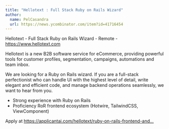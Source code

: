 ```yaml
---
title: "Hellotext : Full Stack Ruby on Rails Wizard"
author:
  name: PelCasandra
  url: https://news.ycombinator.com/item?id=41716454
---
```

Hellotext - Full Stack Ruby on Rails Wizard - Remote - <a href="https:&#x2F;&#x2F;www.hellotext.com" rel="nofollow">https:&#x2F;&#x2F;www.hellotext.com</a>

Hellotext is a new B2B software service for eCommerce, providing powerful tools for customer profiles, segmentation, campaigns, automations and team inbox.

We are looking for a Ruby on Rails wizard. If you are a full-stack perfectionist who can handle UI with the highest level of detail, write elegant and efficient code, and manage backend operations seamlessly, we want to hear from you.

- Strong experience with Ruby on Rails
- Proficiency RoR frontend ecosystem (Hotwire, TailwindCSS, ViewComponent)

Apply at <a href="https:&#x2F;&#x2F;applicantai.com&#x2F;hellotext&#x2F;ruby-on-rails-frontend-and-backend-wizard&#x2F;798" rel="nofollow">https:&#x2F;&#x2F;applicantai.com&#x2F;hellotext&#x2F;ruby-on-rails-frontend-and...</a>
<JobApplication />
